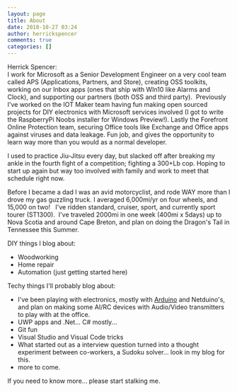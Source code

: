 ```yaml
---
layout: page
title: About
date: 2010-10-27 03:24
author: herrickspencer
comments: true
categories: []
---
```

<p>Herrick Spencer: <br />I work for Microsoft as a Senior Development Engineer on a very cool team called APS (Applications, Partners, and Store), creating OSS toolkits, working on our Inbox apps (ones that ship with WIn10 like Alarms and Clock), and supporting our partners (both OSS and third party).  Previously I've worked on the IOT Maker team having fun making open sourced projects for DIY electronics with Microsoft services involved (I got to write the RaspberryPi Noobs installer for Windows Preview!). Lastly the Forefront Online Protection team, securing Office tools like Exchange and Office apps against viruses and data leakage. Fun job, and gives the opportunity to learn way more than you would as a normal developer. </p>
<p>I used to practice Jiu-Jitsu every day, but slacked off after breaking my ankle in the fourth fight of a competition; fighting a 300+Lb cop. Hoping to start up again but way too involved with family and work to meet that schedule right now.</p>
<p>Before I became a dad I was an avid motorcyclist, and rode WAY more than I drove my gas guzzling truck. I averaged 6,000mi/yr on four wheels, and 15,000 on two!   I've ridden standard, cruiser, sport, and currently sport tourer (ST1300).  I've traveled 2000mi in one week (400mi x 5days) up to Nova Scotia and around Cape Breton, and plan on doing the Dragon's Tail in Tennessee this Summer.</p>
<p>DIY things I blog about:</p>
<ul>
<li>Woodworking</li>
<li>Home repair</li>
<li>Automation (just getting started here)</li>
</ul>
<p>Techy things I'll probably blog about:</p>
<ul>
<li>I've been playing with electronics, mostly with <a class="zem_slink" title="Arduino" href="http://www.arduino.cc/en/" rel="homepage">Arduino</a> and Netduino's, and plan on making some AI/RC devices with Audio/Video transmitters to play with at the office.</li>
<li>UWP apps and .Net... C# mostly... </li>
<li>Git fun</li>
<li>Visual Studio and Visual Code tricks</li>
<li>What started out as a interview question turned into a thought experiment between co-workers, a Sudoku solver... look in my blog for this.</li>
<li>more to come.</li>
</ul>
<p>If you need to know more... please start stalking me.</p>

<!-- wp:paragraph -->
<p></p>
<!-- /wp:paragraph -->
